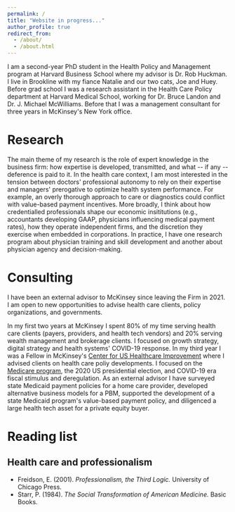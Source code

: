 ```yaml
---
permalink: /
title: "Website in progress..."
author_profile: true
redirect_from: 
  - /about/
  - /about.html
---
```


I am a second-year PhD student in the Health Policy and Management program at Harvard Business School where my advisor is Dr. Rob Huckman. I live in Brookline with my fiance Natalie and our two cats, Joe and Huey. Before grad school I was a research assistant in the Health Care Policy department at Harvard Medical School, working for Dr. Bruce Landon and Dr. J. Michael McWilliams. Before that I was a management consultant for three years in McKinsey's New York office.

Research
======
The main theme of my research is the role of expert knowledge in the business firm: how expertise is developed, transmitted, and what -- if any -- deference is paid to it. In the health care context, I am most interested in the tension between doctors' professional autonomy to rely on their expertise and managers' prerogative to optimize health system performance. For example, an overly thorough approach to care or diagnostics could conflict with value-based payment incentives. More broadly, I think about how credentialled professionals shape our economic insititutions (e.g., accountants developing GAAP, physicians influencing medical payment rates), how they operate independent firms, and the discretion they exercise when embedded in corporations. In practice, I have one research program about physician training and skill development and another about physician agency and decision-making.

Consulting
======
I have been an external advisor to McKinsey since leaving the Firm in 2021. I am open to new opportunities to advise health care clients, policy organizations, and governments.

In my first two years at McKinsey I spent 80% of my time serving health care clients (payers, providers, and health tech vendors) and 20% serving wealth management and brokerage clients. I focused on growth strategy, digital strategy and health systems' COVID-19 response. In my third year I was a Fellow in McKinsey's [Center for US Healthcare Improvement](https://www.mckinsey.com/industries/healthcare/how-we-help-clients/center-for-us-healthcare-improvement) where I advised clients on health care poliy developments. I focused on the [Medicare program](https://www.mckinsey.com/industries/healthcare/our-insights/new-stars-ratings-for-medicare-advantage-prioritize-customer-experiences), the 2020 US presidential election, and COVID-19 era fiscal stimulus and deregulation. As an external advisor I have surveyed state Medicaid payment policies for a home care provider, developed alternative business models for a PBM, supported the development of a state Medicaid program's value-based payment policy, and diligenced a large health tech asset for a private equity buyer.

Reading list
======
Health care and professionalism
-----
* Freidson, E. (2001). <i>Professionalism, the Third Logic.</i> University of Chicago Press. 
* Starr, P. (1984). <i>The Social Transformation of American Medicine.</i> Basic Books.


